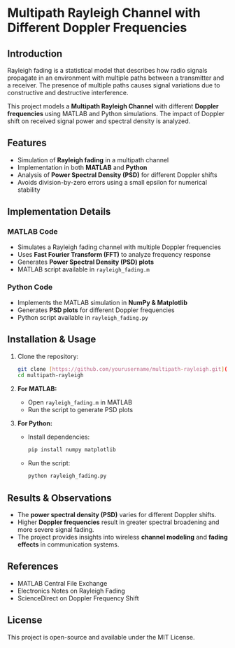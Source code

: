 # Multipath Rayleigh Channel with Different Doppler Frequencies

## Introduction
Rayleigh fading is a statistical model that describes how radio signals propagate in an environment with multiple paths between a transmitter and a receiver. The presence of multiple paths causes signal variations due to constructive and destructive interference.

This project models a **Multipath Rayleigh Channel** with different **Doppler frequencies** using MATLAB and Python simulations. The impact of Doppler shift on received signal power and spectral density is analyzed.

## Features
- Simulation of **Rayleigh fading** in a multipath channel
- Implementation in both **MATLAB** and **Python**
- Analysis of **Power Spectral Density (PSD)** for different Doppler shifts
- Avoids division-by-zero errors using a small epsilon for numerical stability

## Implementation Details
### MATLAB Code
- Simulates a Rayleigh fading channel with multiple Doppler frequencies
- Uses **Fast Fourier Transform (FFT)** to analyze frequency response
- Generates **Power Spectral Density (PSD) plots**
- MATLAB script available in `rayleigh_fading.m`

### Python Code
- Implements the MATLAB simulation in **NumPy & Matplotlib**
- Generates **PSD plots** for different Doppler frequencies
- Python script available in `rayleigh_fading.py`

## Installation & Usage
1. Clone the repository:
   ```bash
   git clone [https://github.com/yourusername/multipath-rayleigh.git](https://github.com/ApoorvaN1701/Multipath-Rayleigh-Channel.git)
   cd multipath-rayleigh
   ```

2. **For MATLAB:**
   - Open `rayleigh_fading.m` in MATLAB
   - Run the script to generate PSD plots

3. **For Python:**
   - Install dependencies:
     ```bash
     pip install numpy matplotlib
     ```
   - Run the script:
     ```bash
     python rayleigh_fading.py
     ```

## Results & Observations
- The **power spectral density (PSD)** varies for different Doppler shifts.
- Higher **Doppler frequencies** result in greater spectral broadening and more severe signal fading.
- The project provides insights into wireless **channel modeling** and **fading effects** in communication systems.

## References
- MATLAB Central File Exchange
- Electronics Notes on Rayleigh Fading
- ScienceDirect on Doppler Frequency Shift

## License
This project is open-source and available under the MIT License.
